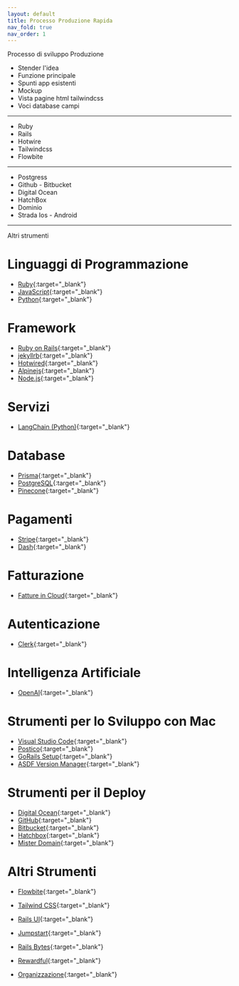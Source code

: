 ```yaml
---
layout: default
title: Processo Produzione Rapida
nav_fold: true 
nav_order: 1
---
```


Processo di sviluppo Produzione
- Stender l'idea
- Funzione principale
- Spunti app esistenti
- Mockup 
- Vista pagine html tailwindcss
- Voci database campi

<hr>

- Ruby 
- Rails
- Hotwire
- Tailwindcss
- Flowbite


<hr>

- Postgress
- Github - Bitbucket
- Digital Ocean
- HatchBox
- Dominio <!--- MisterDomain -->
- Strada Ios - Android

-----

Altri strumenti

# Linguaggi di Programmazione
- [Ruby](https://www.ruby-lang.org/it/){:target="_blank"}
- [JavaScript](https://developer.mozilla.org/en-US/docs/Web/JavaScript){:target="_blank"}
- [Python](https://www.python.org/){:target="_blank"}

# Framework
- [Ruby on Rails](https://rubyonrails.org/){:target="_blank"}
- [jekyllrb](https://jekyllrb.com/){:target="_blank"}
- [Hotwired](https://hotwired.dev/){:target="_blank"}
- [Alpinejs](https://alpinejs.dev/){:target="_blank"}
- [Node.js](https://nodejs.org/en){:target="_blank"}



# Servizi
- [LangChain (Python)](https://python.langchain.com/){:target="_blank"}

# Database
- [Prisma](https://www.prisma.io/){:target="_blank"}
- [PostgreSQL](https://www.postgresql.org/){:target="_blank"}
- [Pinecone](https://www.pinecone.io/){:target="_blank"}

# Pagamenti
- [Stripe](https://stripe.com/){:target="_blank"}
- [Dash](https://www.dash.org/){:target="_blank"}

# Fatturazione
- [Fatture in Cloud](https://www.fattureincloud.it/){:target="_blank"}

# Autenticazione
- [Clerk](https://clerk.com/){:target="_blank"}

# Intelligenza Artificiale
- [OpenAI](https://open.ai/){:target="_blank"}

# Strumenti per lo Sviluppo con Mac
- [Visual Studio Code](https://code.visualstudio.com/){:target="_blank"}
- [Postico](https://eggerapps.at/postico2/){:target="_blank"}
- [GoRails Setup](https://gorails.com/setup/macos/13-ventura){:target="_blank"}
- [ASDF Version Manager](https://asdf-vm.com/){:target="_blank"}

# Strumenti per il Deploy
- [Digital Ocean](https://www.digitalocean.com/){:target="_blank"}
- [GitHub](https://github.com/){:target="_blank"}
- [Bitbucket](https://bitbucket.org/){:target="_blank"}
- [Hatchbox](https://hatchbox.io/){:target="_blank"}
- [Mister Domain](https://misterdomain.eu/){:target="_blank"}

# Altri Strumenti
- [Flowbite](https://flowbite.com/){:target="_blank"}
- [Tailwind CSS](https://tailwindcss.com/){:target="_blank"}
- [Rails UI](https://railsui.com/){:target="_blank"}
- [Jumpstart](https://jumpstartrails.com/){:target="_blank"}
- [Rails Bytes](https://railsbytes.com/){:target="_blank"}
- [Rewardful](https://getrewardful.com/){:target="_blank"}


- [Organizzazione](https://www.notion.so/){:target="_blank"}

